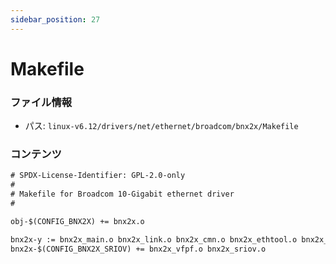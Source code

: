 ```yaml
---
sidebar_position: 27
---
```

# Makefile

### ファイル情報

- パス: `linux-v6.12/drivers/net/ethernet/broadcom/bnx2x/Makefile`

### コンテンツ

```txt
# SPDX-License-Identifier: GPL-2.0-only
#
# Makefile for Broadcom 10-Gigabit ethernet driver
#

obj-$(CONFIG_BNX2X) += bnx2x.o

bnx2x-y := bnx2x_main.o bnx2x_link.o bnx2x_cmn.o bnx2x_ethtool.o bnx2x_stats.o bnx2x_dcb.o bnx2x_sp.o bnx2x_self_test.o
bnx2x-$(CONFIG_BNX2X_SRIOV) += bnx2x_vfpf.o bnx2x_sriov.o

```
